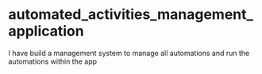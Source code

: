# automated_activities_management_application
I have build a management system to manage all automations and run the automations within the app
